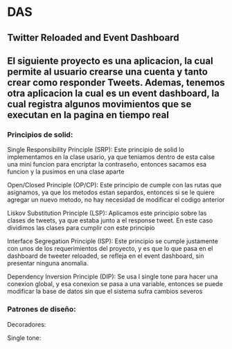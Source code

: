 # DAS

## Twitter Reloaded and Event Dashboard

## El siguiente proyecto es una aplicacion, la cual permite al usuario crearse una cuenta y tanto crear como responder Tweets. Ademas, tenemos otra aplicacion la cual es un event dashboard, la cual registra algunos movimientos que se executan en la pagina en tiempo real

### Principios de solid:

Single Responsibility Principle (SRP): Este principio de solid lo implementamos en la clase usario, ya que teniamos dentro de esta calse una mini funcion para encriptar la contraseño, entonces sacamos esa funcion y la pusimos en una clase aparte 

Open/Closed Principle (OP/CP): Este principio de cumple con las rutas que asignamos, ya que los metodos estan separdos, entonces si se le quiere agregar un nuevo metodo, no hay necesidad de modificar el codigo anterior 

Liskov Substitution Principle (LSP): Aplicamos este principio sobre las clases de tweets, ya que estaba junto a el response tweet. En este caso dividimos las clases para cumplir con este principio

Interface Segregation Principle (ISP): Este principio se cumple justamente con unos de los requerimientos del proyecto, y es que lo que pasa en el dashboard de tweeter reloaded, se refleja en el event dashboard, sin presentar ninguna anomalia.

Dependency Inversion Principle (DIP): Se usa l single tone para hacer una conexion global, y esa conexion se pasa a una variable, entonces se puede modificar la base de datos sin que el sistema sufra cambios severos 


### Patrones de diseño:

Decoradores:

Single tone:
